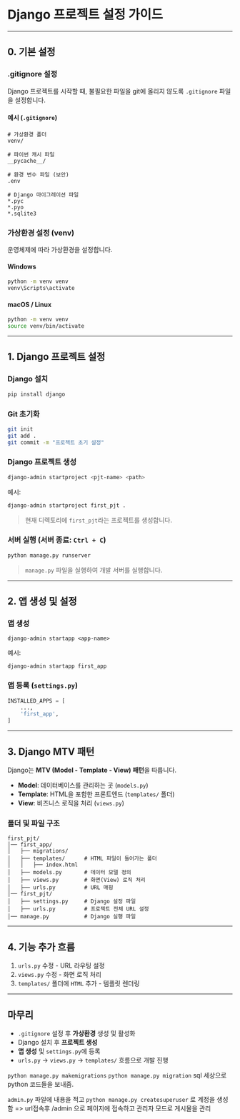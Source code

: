 # Django 프로젝트 설정 가이드

---

## 0. 기본 설정

### .gitignore 설정
Django 프로젝트를 시작할 때, 불필요한 파일을 git에 올리지 않도록 `.gitignore` 파일을 설정합니다.

#### 예시 (`.gitignore`)
```
# 가상환경 폴더
venv/

# 파이썬 캐시 파일
__pycache__/

# 환경 변수 파일 (보안)
.env

# Django 마이그레이션 파일
*.pyc
*.pyo
*.sqlite3
```

### 가상환경 설정 (venv)
운영체제에 따라 가상환경을 설정합니다.

#### Windows
```sh
python -m venv venv
venv\Scripts\activate
```
#### macOS / Linux
```sh
python -m venv venv
source venv/bin/activate
```

---

## 1. Django 프로젝트 설정

### Django 설치
```sh
pip install django
```

### Git 초기화
```sh
git init
git add .
git commit -m "프로젝트 초기 설정"
```

### Django 프로젝트 생성
```sh
django-admin startproject <pjt-name> <path>
```
예시:
```sh
django-admin startproject first_pjt .
```
> 현재 디렉토리에 `first_pjt`라는 프로젝트를 생성합니다.

### 서버 실행 (서버 종료: `Ctrl + C`)
```sh
python manage.py runserver
```
> `manage.py` 파일을 실행하여 개발 서버를 실행합니다.

---

## 2. 앱 생성 및 설정

### 앱 생성
```shell
django-admin startapp <app-name>
```
예시:
```shell
django-admin startapp first_app
```

### 앱 등록 (`settings.py`)
```python
INSTALLED_APPS = [
    ...,
    'first_app',
]
```

---

## 3. Django MTV 패턴

Django는 **MTV (Model - Template - View) 패턴**을 따릅니다.

- **Model**: 데이터베이스를 관리하는 곳 (`models.py`)
- **Template**: HTML을 포함한 프론트엔드 (`templates/` 폴더)
- **View**: 비즈니스 로직을 처리 (`views.py`)

### 폴더 및 파일 구조
```
first_pjt/
│── first_app/
│   ├── migrations/
│   ├── templates/      # HTML 파일이 들어가는 폴더
│   │   ├── index.html
│   ├── models.py       # 데이터 모델 정의
│   ├── views.py        # 화면(View) 로직 처리
│   ├── urls.py         # URL 매핑
│── first_pjt/
│   ├── settings.py     # Django 설정 파일
│   ├── urls.py         # 프로젝트 전체 URL 설정
│── manage.py           # Django 실행 파일
```

---

## 4. 기능 추가 흐름

1. `urls.py` 수정 - URL 라우팅 설정
2. `views.py` 수정 - 화면 로직 처리
3. `templates/` 폴더에 `HTML` 추가 - 템플릿 렌더링


---

##  마무리
- `.gitignore` 설정 후 **가상환경** 생성 및 활성화
- Django 설치 후 **프로젝트 생성**
- **앱 생성** 및 `settings.py`에 등록
- `urls.py` → `views.py` → `templates/` 흐름으로 개발 진행


`python manage.py makemigrations`
`python manage.py migration`
sql 세상으로 python 코드들을 보내줌.

`admin.py` 파일에 내용을 적고 `python manage.py createsuperuser` 로 계정을 생성함 => url접속후 /admin 으로 페이지에 접속하고 관리자 모드로 게시물을 관리
